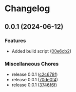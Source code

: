 # Changelog

## 0.0.1 (2024-06-12)


### Features

* Added build script ([00e6cb2](https://github.com/open-gcm/gcm-xml/commit/00e6cb215fd1f6d2cb5108cabea20c2c8b398694))


### Miscellaneous Chores

* release 0.0.1 ([c2c678f](https://github.com/open-gcm/gcm-xml/commit/c2c678f1248d27152dfcdc04f1efaa692ce5f784))
* release 0.0.1 ([70de0f4](https://github.com/open-gcm/gcm-xml/commit/70de0f4ce2d50aa77108431f058526076d14ceb6))
* release 0.0.1 ([3746f6f](https://github.com/open-gcm/gcm-xml/commit/3746f6fa041e6cd8bd7863cd58e69a4840042296))
